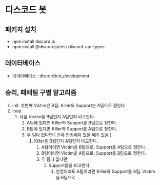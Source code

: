 # 디스코드 봇

## 패키지 설치
- npm install discord.js
- npm install @discordjs/rest discord-api-types



## 데이터베이스
- 데이터베이스 : discordbot_development


## 승리, 패배팀 구별 알고리즘
1. init. 첫번째 Victim은 B팀. Killer와 Support는 A팀으로 정한다
2. loop.
   1. 다음 Victim을 B팀인지 A팀인지 비교한다.
      1. A팀에 있다면 Killer와 Support를 B팀으로 정한다.
      2. B팀에 있다면 Killer와 Support를 A팀으로 정한다.
      3. 두 팀다 없다면 ( 간혹 안정해져 있을 때가 있음 )
         1. Killer을 B팀인지 A팀인지 비교한다.
            1. A팀이라면 Victim을 B팀으로, Support를 A팀으로 정한다.
            2. B팀이라면 Victim을 A팀으로, Support를 B팀으로 정한다.
            3. 두 팀다 없다면
               1. Support들을 비교한다.
                  1. 한명이라도 A팀이라면 Killer와 Support를 A팀. Victim을 B팀으로